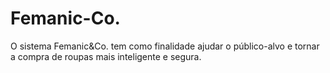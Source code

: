 # Femanic-Co.
O sistema Femanic&amp;Co. tem como finalidade ajudar o público-alvo e tornar a compra de roupas mais inteligente e segura.
